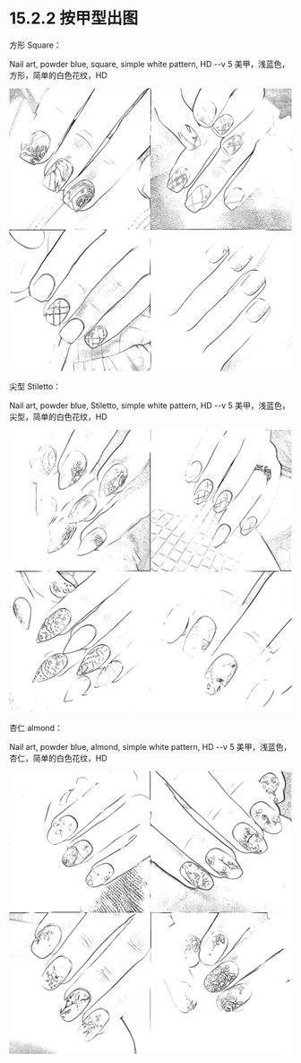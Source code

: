 # 15.2.2 按甲型出图

方形 Square：

Nail art, powder blue, square, simple white pattern, HD --v 5 美甲，浅蓝色，方形，简单的白色花纹，HD

![](img/69146bb9dae667ce4e2dbcadb801bb6f.png)

尖型 Stiletto：

Nail art, powder blue, Stiletto, simple white pattern, HD --v 5 美甲，浅蓝色，尖型，简单的白色花纹，HD

![](img/bd732d990614253f168567a4153c7c00.png)

杏仁 almond：

Nail art, powder blue, almond, simple white pattern, HD --v 5 美甲，浅蓝色，杏仁，简单的白色花纹，HD

![](img/896068fca67e94bf28a1a42b85bb79c8.png)